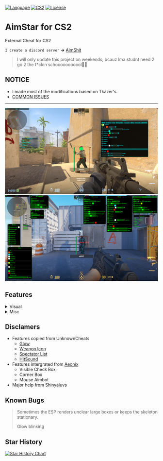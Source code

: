 [![Language](https://img.shields.io/badge/build-C++-blue?style=flat&label=Language)](https://en.wikipedia.org/wiki/C%2B%2B)
[![CS2](https://img.shields.io/badge/Game-CS2-red.svg?style=flat)](https://store.steampowered.com/app/730/CounterStrike_2/) 
[![License](https://img.shields.io/github/license/CowNowK/AimStarCS2.svg?style=flat)](LICENSE)
# AimStar for CS2
External Cheat for CS2

`I create a discord server` **->** [AimShit](https://discord.gg/dqNDkFD6Jw)

> I will only update this project on weekends, bcauz Ima studnt need 2 go 2 the f*ckin schooooooooool👎🏻

## NOTICE
- I made most of the modifications based on Tkazer's.
- [COMMON ISSUES](https://github.com/CowNowK/AimStarCS2/discussions/19)

***
![](/Image1.png)
![](/Image2.png)

## Features

<details>
<summary>Visual</summary>
  
- BoxESP
  
- BoneESP
  
- NameESP
  
- WeaponESP

- DistanceESP

- HealthESP
  
- Glow
  
- Radar

- Crosshairs

</details>

<details>
<summary>Misc</summary>

- Bunnyhop

- Aimbot

- Triggerbot

- Headshot Line

- Window Style

- Config Saver

- Hit Sound

- No Flash

- Cheat List

- Bomb Timer

</details>

## Disclamers
- Features copied from UnknownCheats
  - [Glow](https://www.unknowncheats.me/forum/counter-strike-2-a/604503-glow-external.html)
  - [Weapon Icon](https://www.unknowncheats.me/forum/counter-strike-2-a/608799-weapon-icon-esp.html)
  - [Spectator List](https://www.unknowncheats.me/forum/counter-strike-2-a/595247-spectator-list.html)
  - [HitSound](https://www.unknowncheats.me/forum/counter-strike-2-releases/607417-hitsound-external.html)
- Features intergrated from [Aeonix](https://github.com/Fr0go1/Aeonix-Cs2)
  - Visible Check Box
  - Corner Box
  - Mouse Aimbot
- Major help from Shinyaluvs

## Known Bugs
> Sometimes the ESP renders unclear large boxes or keeps the skeleton stationary.
>
> Glow blinking

## Star History

[![Star History Chart](https://api.star-history.com/svg?repos=CowNowK/AimStarCS2&type=Date)](https://star-history.com/#CowNowK/AimStarCS2&Date)
